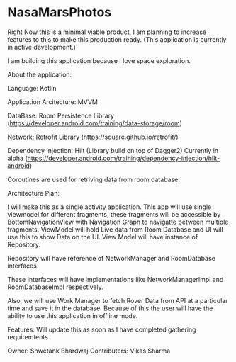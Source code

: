 # NasaMarsPhotos

Right Now this is a minimal viable product, I am planning to increase features to this to make this production ready.
(This application is currently in active development.)

I am building this application because I love space exploration.

About the application:


Language: Kotlin

Application Arcitecture: MVVM

DataBase: Room Persistence Library (https://developer.android.com/training/data-storage/room)

Network: Retrofit Library (https://square.github.io/retrofit/)

Dependency Injection: Hilt (Library build on top of Dagger2) Currently in alpha (https://developer.android.com/training/dependency-injection/hilt-android)

Coroutines are used for retriving data from room database.

Architecture Plan:

I will make this as a single activity application.
This app will use single viewmodel for different fragments, these fragments will be accessible by BottomNavigationView with Navigation Graph to navigatte between multiple fragments.
ViewModel will hold Live data from Room Database and UI will use this to show Data on the UI.
View Model will have instance of Repository. 

Repository will have reference of NetworkManager and RoomDatabase interfaces. 

These Interfaces will have implementations like NetworkManagerImpl and RoomDatabaseImpl respectively.

Also, we will use Work Manager to fetch Rover Data from API at a particular time and save it in the database. Because of this the user will have the ability to use this application in offline mode.

Features: Will update this as soon as I have completed gathering requiremtents

Owner: Shwetank Bhardwaj
Contributers: Vikas Sharma
